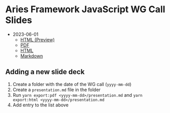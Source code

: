 # Aries Framework JavaScript WG Call Slides

- 2023-06-01
  - [HTML (Preview)](https://refined-github-html-preview.kidonng.workers.dev/animo/afj-slides/raw/main/2023-06-01.html)
  - [PDF](./2023-06-01/presentation.pdf)
  - [HTML](./2023-06-01/presentation.html)
  - [Markdown](./2023-06-01/presentation.md)

## Adding a new slide deck

1. Create a folder with the date of the WG call (`yyyy-mm-dd`)
2. Create a `presentation.md` file in the folder
3. Run `yarn export:pdf <yyyy-mm-dd>/presentation.md` and `yarn export:html <yyyy-mm-dd>/presentation.md`
4. Add entry to the list above
